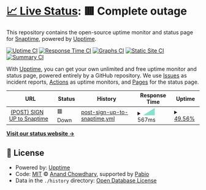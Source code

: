 # [📈 Live Status](https://AppCenter-Snaptime.github.io/snaptime-status): <!--live status--> **🟥 Complete outage**

This repository contains the open-source uptime monitor and status page for [Snaptime](https://AppCenter-Snaptime.github.io/snaptime-status), powered by [Upptime](https://github.com/upptime/upptime).

[![Uptime CI](https://github.com/AppCenter-Snaptime/snaptime-status/workflows/Uptime%20CI/badge.svg)](https://github.com/AppCenter-Snaptime/snaptime-status/actions?query=workflow%3A%22Uptime+CI%22)
[![Response Time CI](https://github.com/AppCenter-Snaptime/snaptime-status/workflows/Response%20Time%20CI/badge.svg)](https://github.com/AppCenter-Snaptime/snaptime-status/actions?query=workflow%3A%22Response+Time+CI%22)
[![Graphs CI](https://github.com/AppCenter-Snaptime/snaptime-status/workflows/Graphs%20CI/badge.svg)](https://github.com/AppCenter-Snaptime/snaptime-status/actions?query=workflow%3A%22Graphs+CI%22)
[![Static Site CI](https://github.com/AppCenter-Snaptime/snaptime-status/workflows/Static%20Site%20CI/badge.svg)](https://github.com/AppCenter-Snaptime/snaptime-status/actions?query=workflow%3A%22Static+Site+CI%22)
[![Summary CI](https://github.com/AppCenter-Snaptime/snaptime-status/workflows/Summary%20CI/badge.svg)](https://github.com/AppCenter-Snaptime/snaptime-status/actions?query=workflow%3A%22Summary+CI%22)

With [Upptime](https://upptime.js.org), you can get your own unlimited and free uptime monitor and status page, powered entirely by a GitHub repository. We use [Issues](https://github.com/AppCenter-Snaptime/snaptime-status/issues) as incident reports, [Actions](https://github.com/AppCenter-Snaptime/snaptime-status/actions) as uptime monitors, and [Pages](https://AppCenter-Snaptime.github.io/snaptime-status) for the status page.

<!--start: status pages-->
<!-- This summary is generated by Upptime (https://github.com/upptime/upptime) -->
<!-- Do not edit this manually, your changes will be overwritten -->
<!-- prettier-ignore -->
| URL | Status | History | Response Time | Uptime |
| --- | ------ | ------- | ------------- | ------ |
| <img alt="" src="https://icons.duckduckgo.com/ip3/na2ru2.me.ico" height="13"> [(POST) SIGN UP to Snaptime](http://na2ru2.me:6308/users/sign-up) | 🟥 Down | [post-sign-up-to-snaptime.yml](https://github.com/AppCenter-Snaptime/snaptime-status/commits/HEAD/history/post-sign-up-to-snaptime.yml) | <details><summary><img alt="Response time graph" src="./graphs/post-sign-up-to-snaptime/response-time-week.png" height="20"> 567ms</summary><br><a href="https://AppCenter-Snaptime.github.io/snaptime-status/history/post-sign-up-to-snaptime"><img alt="Response time 567" src="https://img.shields.io/endpoint?url=https%3A%2F%2Fraw.githubusercontent.com%2FAppCenter-Snaptime%2Fsnaptime-status%2FHEAD%2Fapi%2Fpost-sign-up-to-snaptime%2Fresponse-time.json"></a><br><a href="https://AppCenter-Snaptime.github.io/snaptime-status/history/post-sign-up-to-snaptime"><img alt="24-hour response time 567" src="https://img.shields.io/endpoint?url=https%3A%2F%2Fraw.githubusercontent.com%2FAppCenter-Snaptime%2Fsnaptime-status%2FHEAD%2Fapi%2Fpost-sign-up-to-snaptime%2Fresponse-time-day.json"></a><br><a href="https://AppCenter-Snaptime.github.io/snaptime-status/history/post-sign-up-to-snaptime"><img alt="7-day response time 567" src="https://img.shields.io/endpoint?url=https%3A%2F%2Fraw.githubusercontent.com%2FAppCenter-Snaptime%2Fsnaptime-status%2FHEAD%2Fapi%2Fpost-sign-up-to-snaptime%2Fresponse-time-week.json"></a><br><a href="https://AppCenter-Snaptime.github.io/snaptime-status/history/post-sign-up-to-snaptime"><img alt="30-day response time 567" src="https://img.shields.io/endpoint?url=https%3A%2F%2Fraw.githubusercontent.com%2FAppCenter-Snaptime%2Fsnaptime-status%2FHEAD%2Fapi%2Fpost-sign-up-to-snaptime%2Fresponse-time-month.json"></a><br><a href="https://AppCenter-Snaptime.github.io/snaptime-status/history/post-sign-up-to-snaptime"><img alt="1-year response time 567" src="https://img.shields.io/endpoint?url=https%3A%2F%2Fraw.githubusercontent.com%2FAppCenter-Snaptime%2Fsnaptime-status%2FHEAD%2Fapi%2Fpost-sign-up-to-snaptime%2Fresponse-time-year.json"></a></details> | <details><summary><a href="https://AppCenter-Snaptime.github.io/snaptime-status/history/post-sign-up-to-snaptime">49.56%</a></summary><a href="https://AppCenter-Snaptime.github.io/snaptime-status/history/post-sign-up-to-snaptime"><img alt="All-time uptime 49.56%" src="https://img.shields.io/endpoint?url=https%3A%2F%2Fraw.githubusercontent.com%2FAppCenter-Snaptime%2Fsnaptime-status%2FHEAD%2Fapi%2Fpost-sign-up-to-snaptime%2Fuptime.json"></a><br><a href="https://AppCenter-Snaptime.github.io/snaptime-status/history/post-sign-up-to-snaptime"><img alt="24-hour uptime 49.56%" src="https://img.shields.io/endpoint?url=https%3A%2F%2Fraw.githubusercontent.com%2FAppCenter-Snaptime%2Fsnaptime-status%2FHEAD%2Fapi%2Fpost-sign-up-to-snaptime%2Fuptime-day.json"></a><br><a href="https://AppCenter-Snaptime.github.io/snaptime-status/history/post-sign-up-to-snaptime"><img alt="7-day uptime 49.56%" src="https://img.shields.io/endpoint?url=https%3A%2F%2Fraw.githubusercontent.com%2FAppCenter-Snaptime%2Fsnaptime-status%2FHEAD%2Fapi%2Fpost-sign-up-to-snaptime%2Fuptime-week.json"></a><br><a href="https://AppCenter-Snaptime.github.io/snaptime-status/history/post-sign-up-to-snaptime"><img alt="30-day uptime 49.56%" src="https://img.shields.io/endpoint?url=https%3A%2F%2Fraw.githubusercontent.com%2FAppCenter-Snaptime%2Fsnaptime-status%2FHEAD%2Fapi%2Fpost-sign-up-to-snaptime%2Fuptime-month.json"></a><br><a href="https://AppCenter-Snaptime.github.io/snaptime-status/history/post-sign-up-to-snaptime"><img alt="1-year uptime 49.56%" src="https://img.shields.io/endpoint?url=https%3A%2F%2Fraw.githubusercontent.com%2FAppCenter-Snaptime%2Fsnaptime-status%2FHEAD%2Fapi%2Fpost-sign-up-to-snaptime%2Fuptime-year.json"></a></details>

<!--end: status pages-->

[**Visit our status website →**](https://AppCenter-Snaptime.github.io/snaptime-status)

## 📄 License

- Powered by: [Upptime](https://github.com/upptime/upptime)
- Code: [MIT](./LICENSE) © [Anand Chowdhary](https://anandchowdhary.com), supported by [Pabio](https://pabio.com)
- Data in the `./history` directory: [Open Database License](https://opendatacommons.org/licenses/odbl/1-0/)
